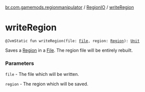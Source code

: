 [br.com.gamemods.regionmanipulator](../index.md) / [RegionIO](index.md) / [writeRegion](./write-region.md)

# writeRegion

`@JvmStatic fun writeRegion(file: `[`File`](https://docs.oracle.com/javase/6/docs/api/java/io/File.html)`, region: `[`Region`](../-region/index.md)`): `[`Unit`](https://kotlinlang.org/api/latest/jvm/stdlib/kotlin/-unit/index.html)

Saves a [Region](../-region/index.md) in a [File](https://docs.oracle.com/javase/6/docs/api/java/io/File.html). The region file will be entirely rebuilt.

### Parameters

`file` - The file which will be written.

`region` - The region which will be saved.